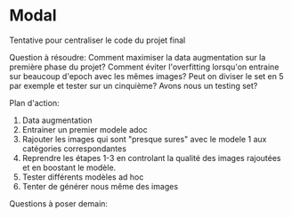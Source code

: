 # Modal





Tentative pour centraliser le code du projet final

Question à résoudre: 
Comment maximiser la data augmentation sur la première phase du projet?
Comment éviter l'overfitting lorsqu'on entraine sur beaucoup d'epoch avec les mêmes images? Peut on diviser le set en 5 par exemple et tester sur un cinquième?
Avons nous un testing set?

Plan d'action:
1. Data augmentation
2. Entrainer un premier modele adoc 
3. Rajouter les images qui sont "presque sures" avec le modele 1 aux catégories correspondantes 
4. Reprendre les étapes 1-3 en controlant la qualité des images rajoutées et en boostant le modèle. 
5. Tester différents modèles ad hoc 
6. Tenter de générer nous même des images 



Questions à poser demain:


